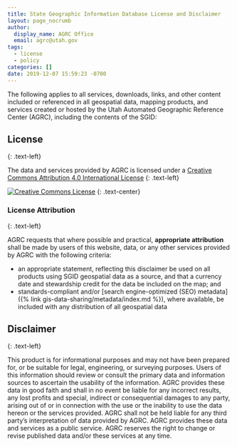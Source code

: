 ```yaml
---
title: State Geographic Information Database License and Disclaimer
layout: page_nocrumb
author:
  display_name: AGRC Office
  email: agrc@utah.gov
tags:
  - license
  - policy
categories: []
date: 2019-12-07 15:59:23 -0700
---
```

The following applies to all services, downloads, links, and other content included or referenced in all geospatial data, mapping products, and services created or hosted by the Utah Automated Geographic Reference Center (AGRC), including the contents of the SGID:

## License
{: .text-left}

The data and services provided by AGRC is licensed under a [Creative Commons Attribution 4.0 International License](https://creativecommons.org/licenses/by/4.0/)
{: .text-left}

[![Creative Commons License](https://i.creativecommons.org/l/by/4.0/88x31.png)](https://creativecommons.org/licenses/by/4.0/)
{: .text-center}

### License Attribution
{: .text-left}

AGRC requests that where possible and practical, **appropriate attribution** shall be made by users of this website, data, or any other services provided by AGRC with the following criteria:

- an appropriate statement, reflecting this disclaimer be used on all products using SGID geospatial data as a source, and that a currency date and stewardship credit for the data be included on the map; and
- standards-compliant and/or [search engine-optimized (SEO) metadata]({% link gis-data-sharing/metadata/index.md %}), where available, be included with any distribution of all geospatial data

## Disclaimer
{: .text-left}

This product is for informational purposes and may not have been prepared for, or be suitable for legal, engineering, or surveying purposes. Users of this information should review or consult the primary data and information sources to ascertain the usability of the information. AGRC provides these data in good faith and shall in no event be liable for any incorrect results, any lost profits and special, indirect or consequential damages to any party, arising out of or in connection with the use or the inability to use the data hereon or the services provided. AGRC shall not be held liable for any third party’s interpretation of data provided by AGRC. AGRC provides these data and services as a public service. AGRC reserves the right to change or revise published data and/or these services at any time.
